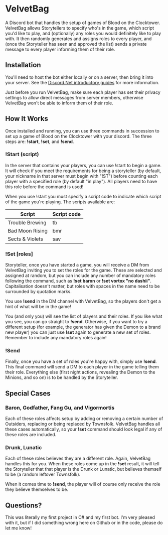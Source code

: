 # VelvetBag
A Discord bot that handles the setup of games of Blood on the Clocktower. VelvetBag allows Storytellers to specify who's in the game, which script you'd like to play, and (optionally) any roles you would definitely like to play with. It then randomly generates and assigns roles to every player, and (once the Storyteller has seen and approved the list) sends a private message to every player informing them of their role.

## Installation
You'll need to host the bot either locally or on a server, then bring it into your server. See the [Discord.Net introductory guides](https://discord.foxbot.me/stable/guides/getting_started/first-bot.html) for more information.

Just before you run VelvetBag, make sure each player has set their privacy settings to allow direct messages from server members, otherwise VelvetBag won't be able to inform them of their role.

## How It Works
Once installed and running, you can use three commands in succession to set up a game of Blood on the Clocktower with your discord. The three steps are: **!start**, **!set**, and **!send**.

### !Start (script)
In the server that contains your players, you can use !start to begin a game. It will check if you meet the requirements for being a storyteller (by default, your nickname in that server must begin with "!ST") before counting each player with a specified role (by default "in play"). All players need to have this role before the command is used!

When you use !start you must specify a script code to indicate which script of the game you're playing. The scripts available are:

| Script 	| Script code 	|
|-	|-	|
| Trouble Brewing 	| tb 	|
| Bad Moon Rising 	| bmr 	|
| Sects & Violets 	| sav 	|

### !Set [roles]
Storyteller, once you have started a game, you will receive a DM from VelvetBag inviting you to set the roles for the game. These are selected and assigned at random, but you can include any number of mandatory roles following the command, such as **!set baron** or **!set vortox "no dashii"**. Capitalisation doesn't matter, but roles with spaces in the name need to be surrounded by quotation marks.

You use **!send** in the DM channel with VelvetBag, so the players don't get a hint of what will be in the game!

You (and only you) will see the list of players and their roles. If you like what you see, you can go straight to **!send**. Otherwise, if you want to try a different setup (for example, the generator has given the Demon to a brand new player) you can just use **!set** again to generate a new set of roles. Remember to include any mandatory roles again!

### !Send
Finally, once you have a set of roles you're happy with, simply use **!send**. This final command will send a DM to each player in the game telling them their role. Everything else (first night actions, revealing the Demon to the Minions, and so on) is to be handled by the Storyteller.

## Special Cases

### Baron, Godfather, Fang Gu, and Vigormortis

Each of these roles affects setup by adding or removing a certain number of Outsiders, replacing or being replaced by Townsfolk. VelvetBag handles all these cases automatically, so your **!set** command should look legal if any of these roles are included.

### Drunk, Lunatic

Each of these roles believes they are a different role. Again, VelvetBag handles this for you. When these roles come up in the **!set** result, it will tell the Storyteller that that player is the Drunk or Lunatic, but believes themself to be (a random leftover Townsfolk).

When it comes time to **!send**, the player will of course only receive the role they believe themselves to be.

## Questions?

This was literally my first project in C# and my first bot. I'm very pleased with it, but if I did something wrong here on Github or in the code, please do let me know!
